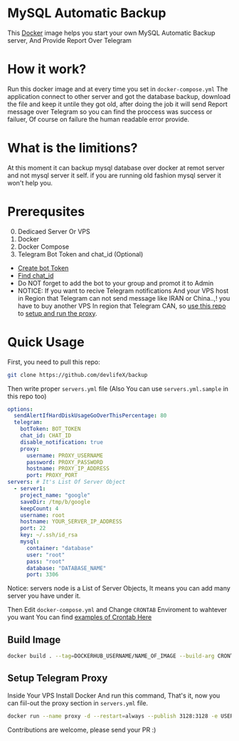 
# MySQL Automatic Backup 
This [Docker](https://hub.docker.com/r/devlifex/mysql-auto-backup/)
image helps you start your own MySQL Automatic Backup server, And Provide Report Over Telegram  


# How it work?
Run this docker image and at every time you set in `docker-compose.yml` The application connect to other server and got the database backup,
download the file and keep it untile they got old, after doing the job it will send Report message over Telegram so you can find the proccess was success or failuer, Of course on failure the human readable error provide.

# What is the limitions?
At this moment it can backup mysql database over docker at remot server and not mysql server it self. if you are running old fashion mysql server it won't help you. 

# Prerequsites
0. Dedicaed Server Or VPS 
1. Docker
2. Docker Compose
3. Telegram Bot Token and chat_id (Optional) 
- [Create bot Token](https://t.me/BotFather)
- [Find chat_id](https://stackoverflow.com/questions/32423837/telegram-bot-how-to-get-a-group-chat-id)  
- Do NOT forget to add the bot to your group and promot it to Admin  
- NOTICE: If you want to recive Telegram notifications And your VPS host in Region that Telegram can not send message like IRAN or China..,! you have to buy another VPS In region that Telegram CAN, so [use this repo](https://github.com/yegor256/squid-proxy) to [setup and run the proxy](https://github.com/devlifeX/backup/edit/master/README.md#setup-telegram-proxy). 


# Quick Usage
First, you need to pull this repo:

```bash
git clone https://github.com/devlifeX/backup
```

Then write proper `servers.yml` file (Also You can use `servers.yml.sample` in this repo too)

```yml
options:
  sendAlertIfHardDiskUsageGoOverThisPercentage: 80
  telegram: 
    botToken: BOT_TOKEN
    chat_id: CHAT_ID
    disable_notification: true
    proxy:
      username: PROXY_USERNAME
      password: PROXY_PASSWORD
      hostname: PROXY_IP_ADDRESS
      port: PROXY_PORT
servers: # It's List Of Server Object
  - server1:
    project_name: "google"
    saveDir: /tmp/b/google
    keepCount: 4
    username: root
    hostname: YOUR_SERVER_IP_ADDRESS
    port: 22
    key: ~/.ssh/id_rsa
    mysql:
      container: "database"
      user: "root"
      pass: "root"
      database: "DATABASE_NAME"
      port: 3306
```

Notice: servers node is a List of Server Objects, It means you can add many server you have under it.

Then Edit `docker-compose.yml` and Change `CRONTAB` Enviroment to wahtever you want You can find [examples of Crontab Here](https://crontab.guru/examples.html)  

## Build Image
```bash
docker build . --tag=DOCKERHUB_USERNAME/NAME_OF_IMAGE --build-arg CRONTAB="\* \* \* \* \*"
```

## Setup Telegram Proxy 
Inside Your VPS Install Docker And run this command, That's it, now you can fiil-out the proxy section in `servers.yml` file.
```bash
docker run --name proxy -d --restart=always --publish 3128:3128 -e USERNAME=d1 -e PASSWORD=d1 yegor256/squid-proxy:0.1
```

Contributions are welcome, please send your PR :)
